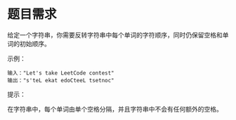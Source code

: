 # 题目需求

给定一个字符串，你需要反转字符串中每个单词的字符顺序，同时仍保留空格和单词的初始顺序。

 

示例：

```
输入："Let's take LeetCode contest"
输出："s'teL ekat edoCteeL tsetnoc"
```


提示：

在字符串中，每个单词由单个空格分隔，并且字符串中不会有任何额外的空格。

